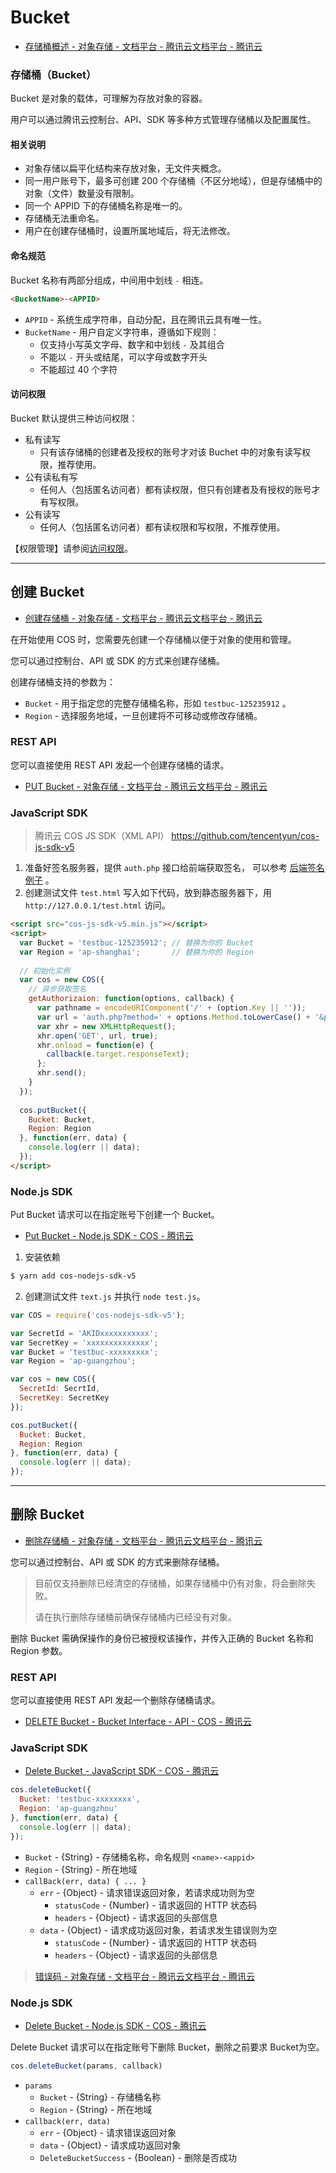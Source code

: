# Bucket

- [存储桶概述 - 对象存储 - 文档平台 - 腾讯云文档平台 - 腾讯云](https://cloud.tencent.com/document/product/436/13312)

### 存储桶（Bucket）

Bucket 是对象的载体，可理解为存放对象的容器。

用户可以通过腾讯云控制台、API、SDK 等多种方式管理存储桶以及配置属性。

#### 相关说明

- 对象存储以扁平化结构来存放对象，无文件夹概念。
- 同一用户账号下，最多可创建 200 个存储桶（不区分地域），但是存储桶中的对象（文件）数量没有限制。
- 同一个 APPID 下的存储桶名称是唯一的。
- 存储桶无法重命名。
- 用户在创建存储桶时，设置所属地域后，将无法修改。

#### 命名规范

Bucket 名称有两部分组成，中间用中划线 `-` 相连。

```html
<BucketName>-<APPID>
```
- `APPID` - 系统生成字符串，自动分配，且在腾讯云具有唯一性。
- `BucketName` - 用户自定义字符串，遵循如下规则：
  - 仅支持小写英文字母、数字和中划线 `-` 及其组合
  - 不能以 `-` 开头或结尾，可以字母或数字开头
  - 不能超过 40 个字符

#### 访问权限

Bucket 默认提供三种访问权限：

- 私有读写
  - 只有该存储桶的创建者及授权的账号才对该 Buchet 中的对象有读写权限，推荐使用。
- 公有读私有写
  - 任何人（包括匿名访问者）都有读权限，但只有创建者及有授权的账号才有写权限。
- 公有读写
  - 任何人（包括匿名访问者）都有读权限和写权限，不推荐使用。

【权限管理】请参阅[访问权限](https://cloud.tencent.com/document/product/436/13315)。

---

## 创建 Bucket

- [创建存储桶 - 对象存储 - 文档平台 - 腾讯云文档平台 - 腾讯云](https://cloud.tencent.com/document/product/436/14106)

在开始使用 COS 时，您需要先创建一个存储桶以便于对象的使用和管理。

您可以通过控制台、API 或 SDK 的方式来创建存储桶。

创建存储桶支持的参数为：

- `Bucket` - 用于指定您的完整存储桶名称，形如 `testbuc-125235912` 。
- `Region` - 选择服务地域，一旦创建将不可移动或修改存储桶。

### REST API

您可以直接使用 REST API 发起一个创建存储桶的请求。

- [PUT Bucket - 对象存储 - 文档平台 - 腾讯云文档平台 - 腾讯云](https://cloud.tencent.com/document/product/436/7738)

### JavaScript SDK

> 腾讯云 COS JS SDK（XML API） <https://github.com/tencentyun/cos-js-sdk-v5>

1. 准备好签名服务器，提供 `auth.php` 接口给前端获取签名，
可以参考 [后端签名例子](https://github.com/tencentyun/cos-js-sdk-v5/tree/master/server) 。
2. 创建测试文件 `test.html` 写入如下代码，放到静态服务器下，用 `http://127.0.0.1/test.html` 访问。

```html
<script src="cos-js-sdk-v5.min.js"></script>
<script>
  var Bucket = 'testbuc-125235912'; // 替换为你的 Bucket
  var Region = 'ap-shanghai';       // 替换为你的 Region
  
  // 初始化实例
  var cos = new COS({
    // 异步获取签名
    getAuthorizaion: function(options, callback) {
      var pathname = encodeURIComponent('/' + (option.Key || ''));
      var url = 'auth.php?method=' + options.Method.toLowerCase() + '&pathname=' + pathname;
      var xhr = new XMLHttpRequest();
      xhr.open('GET', url, true);
      xhr.onload = function(e) {
        callback(e.target.responseText);
      };
      xhr.send();
    }
  });
  
  cos.putBucket({
    Bucket: Bucket,
    Region: Region
  }, function(err, data) {
    console.log(err || data);
  });
</script>
```

### Node.js SDK

Put Bucket 请求可以在指定账号下创建一个 Bucket。

- [Put Bucket - Node.js SDK - COS - 腾讯云](https://cloud.tencent.com/document/product/436/12264#put-bucket)

1. 安装依赖

```bash
$ yarn add cos-nodejs-sdk-v5
```

2. 创建测试文件 `text.js` 并执行 `node test.js`。

```js
var COS = require('cos-nodejs-sdk-v5');

var SecretId = 'AKIDxxxxxxxxxxx';
var SecretKey = 'xxxxxxxxxxxxxx';
var Bucket = 'testbuc-xxxxxxxxx';
var Region = 'ap-guangzhou';

var cos = new COS({
  SecretId: SecrtId,
  SecretKey: SecretKey
});

cos.putBucket({
  Bucket: Bucket,
  Region: Region
}, function(err, data) {
  console.log(err || data);
});
```

---

## 删除 Bucket

- [删除存储桶 - 对象存储 - 文档平台 - 腾讯云文档平台 - 腾讯云](https://cloud.tencent.com/document/product/436/14105)

您可以通过控制台、API 或 SDK 的方式来删除存储桶。

> 目前仅支持删除已经清空的存储桶，如果存储桶中仍有对象，将会删除失败。
>
> 请在执行删除存储桶前确保存储桶内已经没有对象。

删除 Bucket 需确保操作的身份已被授权该操作，并传入正确的 Bucket 名称和 Region 参数。

### REST API

您可以直接使用 REST API 发起一个删除存储桶请求。

- [DELETE Bucket - Bucket Interface - API - COS - 腾讯云](https://cloud.tencent.com/document/product/436/7732)

### JavaScript SDK

- [Delete Bucket - JavaScript SDK - COS - 腾讯云](https://cloud.tencent.com/document/product/436/12260#delete-bucket)

```js
cos.deleteBucket({
  Bucket: 'testbuc-xxxxxxxx',
  Region: 'ap-guangzhou'
}, function(err, data) {
  console.log(err || data);
});
```
- `Bucket` - {String} - 存储桶名称，命名规则 `<name>-<appid>`
- `Region` - {String} - 所在地域
- `callBack(err, data) { ... }`
  - `err` - {Object} - 请求错误返回对象，若请求成功则为空
    - `statusCode` - {Number} - 请求返回的 HTTP 状态码 
    - `headers` - {Object} - 请求返回的头部信息
  - `data` - {Object} - 请求成功返回对象，若请求发生错误则为空
    - `statusCode` - {Number} - 请求返回的 HTTP 状态码
    - `headers` - {Object} - 请求返回的头部信息

> [错误码 - 对象存储 - 文档平台 - 腾讯云文档平台 - 腾讯云](https://cloud.tencent.com/document/product/436/7730)

### Node.js SDK

- [Delete Bucket - Node.js SDK - COS - 腾讯云](https://cloud.tencent.com/document/product/436/12264#delete-bucket)

Delete Bucket 请求可以在指定账号下删除 Bucket，删除之前要求 Bucket为空。

```js
cos.deleteBucket(params, callback)
```
- `params`
  - `Bucket` - {String} - 存储桶名称
  - `Region` - {String} - 所在地域
- `callback(err, data)`
  - `err` - {Object} - 请求错误返回对象
  - `data` - {Object} - 请求成功返回对象
  - `DeleteBucketSuccess` - {Boolean} - 删除是否成功


